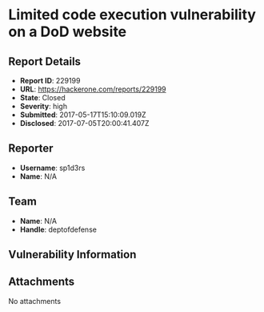 # Limited code execution vulnerability on a DoD website

## Report Details
- **Report ID**: 229199
- **URL**: https://hackerone.com/reports/229199
- **State**: Closed
- **Severity**: high
- **Submitted**: 2017-05-17T15:10:09.019Z
- **Disclosed**: 2017-07-05T20:00:41.407Z

## Reporter
- **Username**: sp1d3rs
- **Name**: N/A

## Team
- **Name**: N/A
- **Handle**: deptofdefense

## Vulnerability Information


## Attachments
No attachments
